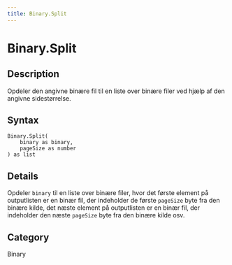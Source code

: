 ```yaml
---
title: Binary.Split
---
```


# Binary.Split


## Description

Opdeler den angivne binære fil til en liste over binære filer ved hjælp af den angivne sidestørrelse.


## Syntax

```powerquery
Binary.Split(
    binary as binary,
    pageSize as number
) as list
```


## Details

Opdeler <code>binary</code> til en liste over binære filer, hvor det første element på outputlisten er en binær fil, der indeholder de første <code>pageSize</code> byte fra den binære kilde, det næste element på outputlisten er en binær fil, der indeholder den næste <code>pageSize</code> byte fra den binære kilde osv.



## Category
Binary
